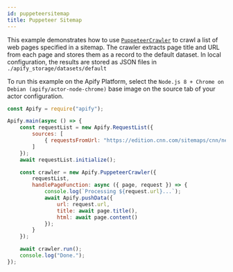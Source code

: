```yaml
---
id: puppeteersitemap
title: Puppeteer Sitemap
---
```


This example demonstrates how to use [`PuppeteerCrawler`](../api/puppeteercrawler) to crawl a list of web pages
specified in a sitemap. The crawler extracts page title and URL from each page
and stores them as a record to the default dataset.
In local configuration, the results are stored as JSON files in `./apify_storage/datasets/default`

To run this example on the Apify Platform, select the `Node.js 8 + Chrome on Debian (apify/actor-node-chrome)` base image
on the source tab of your actor configuration.

```javascript
const Apify = require("apify");

Apify.main(async () => {
    const requestList = new Apify.RequestList({
        sources: [
            { requestsFromUrl: "https://edition.cnn.com/sitemaps/cnn/news.xml" }
        ]
    });
    await requestList.initialize();

    const crawler = new Apify.PuppeteerCrawler({
        requestList,
        handlePageFunction: async ({ page, request }) => {
            console.log(`Processing ${request.url}...`);
            await Apify.pushData({
                url: request.url,
                title: await page.title(),
                html: await page.content()
            });
        }
    });

    await crawler.run();
    console.log("Done.");
});
```
